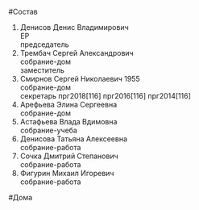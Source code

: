 #Состав  
1. Денисов Денис Владимирович  
    ЕР  
    председатель  
2. Трембач Сергей Александрович  
    собрание-дом  
    заместитель  
3. Смирнов Сергей Николаевич 1955  
    собрание-дом  
    секретарь прг2018[116] прг2016[116] прг2014[116]  
4. Арефьева Элина Сергеевна  
    собрание-дом  
5. Астафьева Влада Вдимовна  
    собрание-учеба  
6. Денисова Татьяна Алексеевна  
    собрание-работа  
7. Сочка Дмитрий Степанович  
    собрание-работа  
8. Фигурин Михаил Игоревич  
    собрание-работа  
  
#Дома  
  
